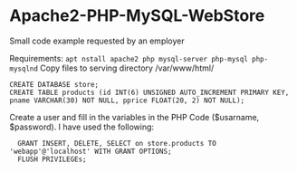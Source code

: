 # Apache2-PHP-MySQL-WebStore
Small code example requested by an employer

Requirements:
  ```apt nstall apache2 php mysql-server php-mysql php-mysqlnd```
  Copy files to serving directory /var/www/html/
  ```
  CREATE DATABASE store;
  CREATE TABLE products (id INT(6) UNSIGNED AUTO_INCREMENT PRIMARY KEY, pname VARCHAR(30) NOT NULL, pprice FLOAT(20, 2) NOT NULL);
  ```
  Create a user and fill in the variables in the PHP Code ($usarname, $password). I have used the following:
  ```
    GRANT INSERT, DELETE, SELECT on store.products TO 'webapp'@'localhost' WITH GRANT OPTIONS;
    FLUSH PRIVILEGEs;
  ```
